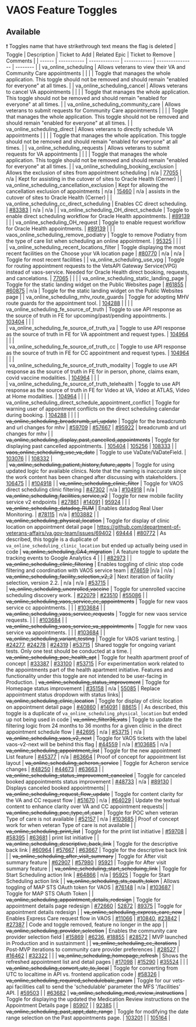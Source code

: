 # VAOS Feature Toggles

## Available

:exclamation: Toggles name that have strikethrough text means the flag is deleted
| Toggle | Description | Ticket to Add | Related Epic | Ticket to Remove | Comments |
| ------ | ----------- | ------------- | ------------ | ---------------- | -------- |
| va_online_scheduling | Allows veterans to view their VA and Community Care appointments |  |  |  | Toggle that manages the whole application. This toggle should not be removed and should remain "enabled for everyone" at all times. |
| va_online_scheduling_cancel | Allows veterans to cancel VA appointments |  |  |  | Toggle that manages the whole application. This toggle should not be removed and should remain "enabled for everyone" at all times. |
| va_online_scheduling_community_care | Allows veterans to submit requests for Community Care appointments |  |  |  | Toggle that manages the whole application. This toggle should not be removed and should remain "enabled for everyone" at all times. |
| va_online_scheduling_direct | Allows veterans to directly schedule VA appointments |  |  |  | Toggle that manages the whole application. This toggle should not be removed and should remain "enabled for everyone" at all times. |
| va_online_scheduling_requests | Allows veterans to submit requests for VA appointments |  |  |  | Toggle that manages the whole application. This toggle should not be removed and should remain "enabled for everyone" at all times. |
| va_online_scheduling_booking_exclusion | Allows the exclusion of sites from appointment scheduling | n/a | [77055](https://github.com/department-of-veterans-affairs/va.gov-team/issues/77055) | n/a | Kept for assisting in the cutover of sites to Oracle Health (Cerner) |
| va_online_scheduling_cancellation_exclusion | Kept for allowing the cancellation exclusion of appointments | n/a | [15460](https://github.com/department-of-veterans-affairs/vets-api/pull/15460) | n/a | assists in the cutover of sites to Oracle Health (Cerner) |
| va_online_scheduling_cc_direct_scheduling | Enables CC direct scheduling. | [#83383](https://app.zenhub.com/workspaces/appointments-team-603fdef281af6500110a1691/issues/gh/department-of-veterans-affairs/va.gov-team/83383) | n/a | n/a |
| va_online_scheduling_OH_direct_schedule | Toggle to enable direct scheduling workflow for Oracle Health appointments. | [#89139](https://github.com/department-of-veterans-affairs/va.gov-team/issues/89139) | | 
| va_online_scheduling_OH_request | Toggle to enable request workflow for Oracle Health appointments. | [#89139](https://github.com/department-of-veterans-affairs/va.gov-team/issues/89139) | | 
| vaos_online_scheduling_remove_podiatry | Toggle to remove Podiatry from the type of care list when scheduling an online appointment. | [95325](https://github.com/department-of-veterans-affairs/va.gov-team/issues/95325) |  |  |  
| va_online_scheduling_recent_locations_filter  | Toggle displaying the most recent facilities on the Choose your VA location page | [#80770](https://github.com/department-of-veterans-affairs/va.gov-team/issues/80770) |  n/a | n/a  | Toggle for most recent facilities |
| va_online_scheduling_use_vpg | Toggle for routing appointment requests to the VetsAPI Gateway Service(VPG) instead of vaos-service. Needed for Oracle Health direct booking, requests, and cancelations. | [77065](https://github.com/department-of-veterans-affairs/va.gov-team/issues/77065) |  |  |
| va_online_scheduling_static_landing_page | Toggle for the static landing widget on the Public Websites page  | [#61855](https://github.com/department-of-veterans-affairs/va.gov-team/issues/61855) |  [#60875](https://app.zenhub.com/workspaces/appointments-team-603fdef281af6500110a1691/issues/gh/department-of-veterans-affairs/va.gov-team/60875) | n/a  | Toggle for the static landing widget on the Public Websites page |
| va_online_scheduling_mhv_route_guards | Toggle for adopting MHV route guards for the appointment tool. | [104288](https://github.com/department-of-veterans-affairs/va.gov-team/issues/104288) |  |  |
| va_online_scheduling_fe_source_of_truth | Toggle to use API response as the source of truth in FE for upcoming/past/pending appointments. | [103404](https://github.com/department-of-veterans-affairs/va.gov-team/issues/103404) |  |  |  
| va_online_scheduling_fe_source_of_truth_va | Toggle to use API response as the source of truth in FE for VA appointment and request types. | [104964](https://github.com/department-of-veterans-affairs/va.gov-team/issues/104964) |  |  |  
| va_online_scheduling_fe_source_of_truth_cc | Toggle to use API response as the source of truth in FE for CC appointment and request types. | [104964](https://github.com/department-of-veterans-affairs/va.gov-team/issues/104964) |  |  |  
| va_online_scheduling_fe_source_of_truth_modality | Toggle to use API response as the source of truth in FE for in person, phone, claims exam, covid vaccine modalities. | [104964](https://github.com/department-of-veterans-affairs/va.gov-team/issues/104964) |  |  |  
| va_online_scheduling_fe_source_of_truth_telehealth | Toggle to use API response as the source of truth in FE for Video at VA, Video at ATLAS, Video at Home modalities. | [104964](https://github.com/department-of-veterans-affairs/va.gov-team/issues/104964) |  |  |
| va_online_scheduling_direct_schedule_appointment_conflict | Toggle for warning user of appointment conflicts on the direct scheduling calendar during booking. | [104288](https://github.com/department-of-veterans-affairs/va.gov-team/issues/104288) |  |  |
| ~~va_online_scheduling_breadcrumb_url_update~~ | Toggle for the breadcrumb and url changes for mhv  | [#59709](https://github.com/department-of-veterans-affairs/va.gov-team/issues/59709) |  [#57667](https://app.zenhub.com/workspaces/appointments-team-603fdef281af6500110a1691/issues/gh/department-of-veterans-affairs/va.gov-team/57667) | [#95922](https://github.com/department-of-veterans-affairs/va.gov-team/issues/95922)  | breadcrumb and url changes for mhv |
| ~~va_online_scheduling_display_past_cancelled_appointments~~ | Toggle for displaying past cancelled appointments. | [105404](https://github.com/department-of-veterans-affairs/va.gov-team/issues/105404) | [105256](https://github.com/department-of-veterans-affairs/va.gov-team/issues/105256) | [108333](https://github.com/department-of-veterans-affairs/va.gov-team/issues/108333) | 
| ~~vaos_online_scheduling_use_va_date~~ | Toggle to use VaDate/VaDateField. | [103076](https://github.com/department-of-veterans-affairs/va.gov-team/issues/103076) |  | [108332](https://github.com/department-of-veterans-affairs/va.gov-team/issues/108332) |  
| ~~va_online_scheduling_patient_history_future_appts~~ | Toggle for using updated logic for available clinics. Note that the naming is inaccurate since the work content has been changed after discussing with stakeholders. | [106475](https://github.com/department-of-veterans-affairs/va.gov-team/issues/106475) |  | [#104918](https://github.com/department-of-veterans-affairs/va.gov-team/issues/104918) |
| ~~va_online_scheduling_clinic_filter~~ | Toggle for VAOS direct scheduling clinic filtering | [#47302](https://github.com/department-of-veterans-affairs/va.gov-team/issues/47302) | n/a | [#104918](https://github.com/department-of-veterans-affairs/va.gov-team/issues/104918) | n/a 
| ~~va_online_scheduling_facilities_service_v2~~ | Toggle for new mobile facility service v2 endpoints  | [#27861](https://github.com/department-of-veterans-affairs/va.gov-team/issues/27861) |  [#14091](https://github.com/department-of-veterans-affairs/va.gov-team/issues/14091) | [95924](https://github.com/department-of-veterans-affairs/va.gov-team/issues/95924) |  | 
| ~~va_online_scheduling_datadog_RUM~~ | Enables datadog Real User Monitoring. | [#78115](https://app.zenhub.com/workspaces/appointments-team-603fdef281af6500110a1691/issues/gh/department-of-veterans-affairs/va.gov-team/78115) | n/a | [#103882](https://github.com/department-of-veterans-affairs/va.gov-team/issues/103882) |
| ~~va_online_scheduling_physical_location~~ | Toggle for display of clinic location on appointment detail page | https://github.com/department-of-veterans-affairs/va.gov-team/issues/69402 | [69444](https://github.com/department-of-veterans-affairs/va.gov-team/issues/69444) | [#80772](https://github.com/department-of-veterans-affairs/va.gov-team/issues/80772) | As described, this toggle is a duplicate of `va_online_scheduling_clinic_location` but ended up actually being used in code
| ~~va_online_scheduling_GA4_migration~~ |  A feature toggle to update the tracking events to Google Analytics 4 | | | [#82973](https://github.com/department-of-veterans-affairs/va.gov-team/issues/82973) |
| ~~va_online_scheduling_clinic_filtering~~ | Enables toggling of clinic stop code filtering and coordination with VAOS service team | [#74659](https://app.zenhub.com/workspaces/appointments-team-603fdef281af6500110a1691/issues/gh/department-of-veterans-affairs/va.gov-team/74659) |n/a | n/a 
| ~~va_online_scheduling_facility_selection_v2_2~~ | Next iteration of facility selection, version 2.2. | n/a | n/a | [#53715](https://github.com/department-of-veterans-affairs/va.gov-team/issues/53715) |  
| ~~va_online_scheduling_unenrolled_vaccine~~ | Toggle for unenrolled vaccine scheduling discovery work. | [#22079](https://github.com/department-of-veterans-affairs/va.gov-team/issues/22079) | [#23510](https://github.com/department-of-veterans-affairs/va.gov-team/issues/23510) | [#55086](https://github.com/department-of-veterans-affairs/va.gov-team/issues/55086) |
| ~~va_online_scheduling_vaos_service_cc_appointments~~ | Toggle for new vaos service cc appointments. | | | [#103684](https://github.com/department-of-veterans-affairs/va.gov-team/issues/103684) |
| ~~va_online_scheduling_vaos_service_requests~~ | Toggle for new vaos service requests. | | | [#103684](https://github.com/department-of-veterans-affairs/va.gov-team/issues/103684) |
| ~~va_online_scheduling_vaos_service_va_appointments~~ | Toggle for new vaos service va appointments. | | | [#103684](https://github.com/department-of-veterans-affairs/va.gov-team/issues/103684) |
| ~~va_online_scheduling_variant_testing~~ | Toggle for VAOS variant testing. | [#24277](https://app.zenhub.com/workspace/o/department-of-veterans-affairs/va.gov-team/issues/24277), [#24278](https://app.zenhub.com/workspace/o/department-of-veterans-affairs/va.gov-team/issues/24278) | [#24319](https://app.zenhub.com/workspaces/vaos-team-603fdef281af6500110a1691/issues/department-of-veterans-affairs/va.gov-team/24319) | [#53715](https://github.com/department-of-veterans-affairs/va.gov-team/issues/53715) | Shared toggle for ongoing variant tests. Only one test should be conducted at a time. 
| ~~va_online_scheduling_poc_health_apt~~ | Toggle for health apartment proof of concept | [#33387](https://github.com/department-of-veterans-affairs/va.gov-team/issues/33387) | [#33100](https://github.com/department-of-veterans-affairs/va.gov-team/issues/33100) | [#53715](https://github.com/department-of-veterans-affairs/va.gov-team/issues/53715) | For experimentation work related to the appointments part of the health apartment initiative. Features and functionality under this toggle are not intended to be user-facing in Production.
| ~~va_online_scheduling_status_improvement~~ | Toggle for Homepage status improvement | [#35158](https://app.zenhub.com/workspace/o/department-of-veterans-affairs/va.gov-team/issues/35158) |  n/a | [55085](https://github.com/department-of-veterans-affairs/va.gov-team/issues/55085)  | Replace appointment status dropdown with status links|
| ~~va_online_scheduling_clinic_location~~ | Toggle for display of clinic location on appointment detail page | [#40860](https://github.com/department-of-veterans-affairs/va.gov-team/issues/40860) | [#14091](https://github.com/department-of-veterans-affairs/va.gov-team/issues/14091) | [88615](https://github.com/department-of-veterans-affairs/va.gov-team/issues/88615) | | As described, this toggle is a duplicate of `va_online_scheduling_physical_location` but ended up not being used in code
| ~~va_online_filter36_vats~~ | Toggle to update the filtering logic from 24 months to 36 months for a given clinic in the direct appointment schedule flow | [#42695](https://github.com/department-of-veterans-affairs/va.gov-team/issues/42695) | n/a | [#53715](https://github.com/department-of-veterans-affairs/va.gov-team/issues/53715) | n/a
| ~~va_online_scheduling_vaos_v2_next~~ | Toggle for VAOS tickets with the label vaos-v2-next will be behind this flag | [#44559](https://github.com/department-of-veterans-affairs/va.gov-team/issues/44559) | n/a | [#103685](https://github.com/department-of-veterans-affairs/va.gov-team/issues/103685) | n/a
| ~~va_online_scheduling_appointment_list~~ | Toggle for the new appointment List feature | [#45377](https://github.com/department-of-veterans-affairs/va.gov-team/issues/45377) | n/a | [#63664](https://github.com/department-of-veterans-affairs/va.gov-team/issues/63664) | Proof of concept for appointment list layout
| ~~va_online_scheduling_acheron_service~~ | Toggle for Acheron service changes | [#48250](https://github.com/department-of-veterans-affairs/va.gov-team/issues/48250) | [#44673](https://github.com/department-of-veterans-affairs/va.gov-team/issues/44673) | [#63663](https://github.com/department-of-veterans-affairs/va.gov-team/issues/63663) | 
| ~~va_online_scheduling_status_improvement_canceled~~ | Toggle for canceled booked apppointments status improvement | [#48733](https://github.com/department-of-veterans-affairs/va.gov-team/issues/48733) |  n/a | [#89130](https://github.com/department-of-veterans-affairs/va.gov-team/issues/89130)  | Displays canceled booked appointments|
| ~~va_online_scheduling_request_flow_update~~ | Toggle for content clarity for the VA and CC request flow | [#51670](https://github.com/department-of-veterans-affairs/va.gov-team/issues/51670) |  n/a | [#64029](https://github.com/department-of-veterans-affairs/va.gov-team/issues/64029) | Update the textual content to enhance clarity over VA and CC appointment requests|
| ~~va_online_scheduling_poc_type_of_care~~ | Toggle for POC when veteran Type of care is not available  | [#52157](https://github.com/department-of-veterans-affairs/va.gov-team/issues/52157) |  n/a | [#103685](https://github.com/department-of-veterans-affairs/va.gov-team/issues/103685) | Proof of concept work for when veteran Type of care is not available |
| ~~va_online_scheduling_print_list~~ | Toggle for the print list initiative  | [#59708](https://github.com/department-of-veterans-affairs/va.gov-team/issues/59708) |  [#58395](https://app.zenhub.com/workspaces/appointments-team-603fdef281af6500110a1691/issues/gh/department-of-veterans-affairs/va.gov-team/58395) | [#63681](https://github.com/department-of-veterans-affairs/va.gov-team/issues/63681)  | print list initiative |
| ~~va_online_scheduling_descriptive_back_link~~ | Toggle for the descriptive back link  | [#60964](https://github.com/department-of-veterans-affairs/va.gov-team/issues/60964) |  [#57667](https://app.zenhub.com/workspaces/appointments-team-603fdef281af6500110a1691/issues/gh/department-of-veterans-affairs/va.gov-team/57667) | [#63667](https://github.com/department-of-veterans-affairs/va.gov-team/issues/63667)  | Toggle for the descriptive back link |
| ~~va_online_scheduling_after_visit_summary~~ | Toggle for After visit summary feature  | [#62907](https://github.com/department-of-veterans-affairs/va.gov-team/issues/62907) |  [#57980](https://app.zenhub.com/workspaces/appointments-team-603fdef281af6500110a1691/issues/gh/department-of-veterans-affairs/va.gov-team/57980) | [95921](https://github.com/department-of-veterans-affairs/va.gov-team/issues/95921) | Toggle for After visit summary feature |
| ~~va_online_scheduling_start_scheduing_link~~ | Toggle for Start Scheduling action link  | [#64866](https://github.com/department-of-veterans-affairs/va.gov-team/issues/64866) |  n/a | [95925](https://github.com/department-of-veterans-affairs/va.gov-team/issues/95925) | Toggle for Start Scheduling action link |
| ~~va_online_scheduling_sts_oauth_token~~  | Allows toggling of MAP STS OAuth token for VAOS | [#76148](https://github.com/department-of-veterans-affairs/va.gov-team/issues/76148) |  n/a | [#103687](https://github.com/department-of-veterans-affairs/va.gov-team/issues/103687)  | Toggle for MAP STS OAuth Token |
| ~~va_online_scheduling_appointment_details_redesign~~  | Toggle for appointment details page redesign | [#72660](https://github.com/department-of-veterans-affairs/va.gov-team/issues/72660) | [52872](https://github.com/department-of-veterans-affairs/va.gov-team/issues/52872) | [89375](https://github.com/department-of-veterans-affairs/va.gov-team/issues/89375) | Toggle for appointment details redesign |
| ~~va_online_scheduling_express_care_new~~ | Enables Express Care request flow in VAOS | [#11066](https://app.zenhub.com/workspaces/vaos-team-603fdef281af6500110a1691/issues/department-of-veterans-affairs/va.gov-team/11066) | [#10840](https://app.zenhub.com/workspaces/vaos-team-603fdef281af6500110a1691/issues/department-of-veterans-affairs/va.gov-team/10840), [#23842](https://github.com/department-of-veterans-affairs/va.gov-team/issues/23842) | [#27387](https://app.zenhub.com/workspaces/vaos-team-603fdef281af6500110a1691/issues/department-of-veterans-affairs/va.gov-team/27387) | Code and toggle removed, feature no longer in the app |
| ~~va_online_scheduling_provider_selection~~ | Enables the community care provider selection field | [#15869](https://app.zenhub.com/workspace/o/department-of-veterans-affairs/va.gov-team/issues/15869) | [#6236](https://github.com/department-of-veterans-affairs/va.gov-team/issues/6236), [#18855](https://github.com/department-of-veterans-affairs/va.gov-team/issues/18855) | [#28572](https://app.zenhub.com/workspaces/vaos-team-603fdef281af6500110a1691/issues/department-of-veterans-affairs/va.gov-team/28572) | MVP launched in Production and in sustainment |
| ~~va_online_scheduling_cc_iterations~~ | Post-MVP iterations to community care provider preferences | [#28527](https://app.zenhub.com/workspace/o/department-of-veterans-affairs/va.gov-team/issues/28527) | [#16462](https://app.zenhub.com/workspaces/vaos-team-603fdef281af6500110a1691/issues/department-of-veterans-affairs/va.gov-team/16462) | [#32322](https://github.com/department-of-veterans-affairs/va.gov-team/issues/32322) | |
| ~~va_online_scheduling_homepage_refresh~~ | Shows the refreshed appointment list and detail pages | [#17098](https://github.com/department-of-veterans-affairs/va.gov-team/issues/17098) | [#15290](https://github.com/department-of-veterans-affairs/va.gov-team/issues/15290) | [#35524](https://app.zenhub.com/workspaces/vaos-team-603fdef281af6500110a1691/issues/department-of-veterans-affairs/va.gov-team/35524) |  |
| ~~va_online_scheduling_convert_utc_to_local~~ | Toggle for converting from UTC to localtime in API vs. frontend application code | [#58326](https://github.com/department-of-veterans-affairs/va.gov-team/issues/58326)
| ~~va_online_scheduling_required_schedulebale_param~~ | Toggle for our vets-api facilities call to send the 'schedulable' parameter the MFS '/facilities' API. | [#59503](https://github.com/department-of-veterans-affairs/va.gov-team/issues/59503) | | [#63682](https://github.com/department-of-veterans-affairs/va.gov-team/issues/63682) 
| ~~va_online_scheduling_med_review_instructions~~ | Toggle for displaying the updated the Medication Review instructions on the Appointment Details page | [85907](https://github.com/department-of-veterans-affairs/va.gov-team/issues/85907) |  | [92385](https://github.com/department-of-veterans-affairs/va.gov-team/issues/92385) | 
| ~~va_online_scheduling_past_appt_date_range~~ | Toggle for modifying the date range selection on the Past appointments page. | [103201](https://github.com/department-of-veterans-affairs/va.gov-team/issues/103201) |  | [105164](https://github.com/department-of-veterans-affairs/va.gov-team/issues/105164) |  
